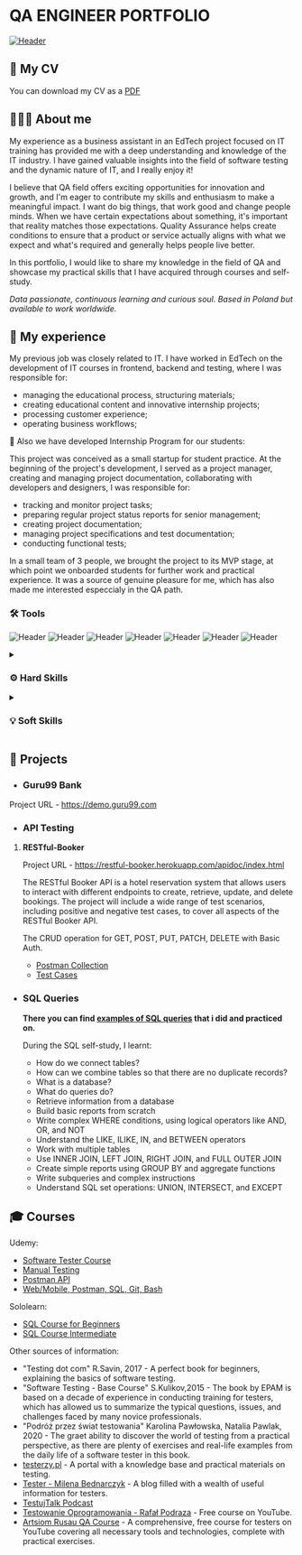 # QA ENGINEER PORTFOLIO

[![Header](https://github.com/xyanaxa/doc/blob/main/Junior_QA_Engineer_banner.png)](mailto:xiushakovax@gmail.com)


## 📃 My CV
You can download my CV as a [PDF](https://drive.google.com/drive/folders/1ld9gADD8mRkOT39X3H7CSR6nvnAiwc63?usp=share_link)

## 🙋🏼‍♀️ About me
My experience as a business assistant in an EdTech project focused on IT training has provided me with a deep understanding and knowledge of the IT industry. I have gained valuable insights into the field of software testing and the dynamic nature of IT, and I really enjoy it! 

I believe that QA field offers exciting opportunities for innovation and growth, and I'm eager to contribute my skills and enthusiasm to make a meaningful impact. I want do big things, that work good and change people minds. When we have certain expectations about something, it's important that reality matches those expectations. Quality Assurance helps create conditions to ensure that a product or service actually aligns with what we expect and what's required and generally helps people live better.

In this portfolio, I would like to share my knowledge in the field of QA and showcase my practical skills that I have acquired through courses and self-study.

<i>Data passionate, continuous learning and curious soul. Based in Poland but available to work worldwide.</i>

## 💼 My experience
My previous job was closely related to IT. I have worked in EdTech on the development of IT courses in frontend, backend and testing, where I was responsible for:
- managing the educational process, structuring materials;
- creating educational content and innovative internship projects;
- processing customer experience;
- operating business workflows;

📌 Also we have developed Internship Program for our students:

This project was conceived as a small startup for student practice. At the beginning of the project's development, I served as a project manager, creating and managing project documentation, collaborating with developers and designers, I was responsible for:
- tracking and monitor project tasks;
- preparing regular project status reports for senior management;
- creating project documentation;
- managing project specifications and test documentation;
- conducting functional tests;

In a small team of 3 people, we brought the project to its MVP stage, at which point we onboarded students for further work and practical experience. It was a source of genuine pleasure for me, which has also made me interested especcialy in the QA path. 




### 🛠️ Tools
![Header](https://img.shields.io/badge/Jira-090909?style=for-the-badge&logo=jira&logoColor=136be1)
![Header](https://img.shields.io/badge/Postman-090909?style=for-the-badge&logo=postman&logoColor=f76935)
![Header](https://img.shields.io/badge/Swagger-090909?style=for-the-badge&logo=swagger&logoColor=7ede2b)
![Header](https://img.shields.io/badge/Git-090909?style=for-the-badge&logo=git&logoColor=8cc4d7)
![Header](https://img.shields.io/badge/MySQL-090909?style=for-the-badge&logo=mysql&logoColor=00618a)
![Header](https://img.shields.io/badge/DevTools-090909?style=for-the-badge&logo=googlechrome&logoColor=2674f2)
![Header](https://img.shields.io/badge/TestRail-090909?style=for-the-badge&logo=&logoColor=65C179)


<details>
<summary><h3>⚙️ Hard Skills</h3></summary>
<br>
<b>Manual testing</b>
<ul><li>can perform manual functional and usability testing of web applications</li>
<li>gained hands-on experience by testing applications created for educational purposes</li></ul>

<br>

<b>Test analysis & design</b>
<ul><li>familiar with functional decomposition of products, creating state transition diagrams, writing use cases</li>
<li>can apply equivalence partitioning, boundary value analysis and methods of pairwise testing to generate test input data
</li></ul>

<br>

<b>API testing</b>
<ul><li>know the difference between SOAP and REST APIs</li>
<li>gained experience through manual testing of APIs created for educational purposes</li>
<li>know how to manipulate requests and create test cases using</li></ul>

<br>

<b>Exploratory testing</b>
<ul><li>capable of using Whittaker’s test tours and creating cheat-lists for testing web applications</li></ul>

<br>

<b>Test documentation</b>
<ul><li>can create test cases and checklists and know how and in which situations to use them effectively</li>
<li>able to prepare comprehensive bug reports and provide detailed session reports</li></ul>

<br>

<b>SQL databases</b>
<ul><li>can write complex requests using subqueries</li>
<li>familiar with the use of aliases and wildcards</li>
<li>know the difference between joins and unions and can use them in queries</li></ul>

<br>

<b>DevTools knowledge</b>
<br>

<b>HTML/CSS basics</b>
<br>

<b>Understanding of Development Methodologies (e.g., Agile, Waterfall, V-model)</b>
<br>

<b>Communicative English</b>
</details>


<details>
<summary><h3>💡 Soft Skills</h3></summary>
<br>
<ul><li>Problem-solving aptitude</li>
<li>Attention to Details</li>
<li>Assertiveness and Empathy</li>
<li>Curiosity</li>
<li>Well-organized</li>
<li>Attention to User Experience</li>
<li>Strong communication Skills</li>
<li>Ability to learn new tools, systems and processes quickly</li>
<li>Thinking outside the box</li>
<li>Desire for self-development</li></ul>
</details>

## 🎯 Projects
- ### Guru99 Bank
Project URL - https://demo.guru99.com


  


- ### **API Testing**
1. **RESTful-Booker**

   Project URL - https://restful-booker.herokuapp.com/apidoc/index.html

   The RESTful Booker API is a hotel reservation system that allows users to interact with different endpoints to create, retrieve, update, and delete bookings. The project will include a wide range of test scenarios, including positive and negative test cases, to cover all aspects of the RESTful Booker API.

   The CRUD operation for GET, POST, PUT, PATCH, DELETE with Basic Auth.
    - [Postman Collection](https://documenter.getpostman.com/view/29275610/2s9YJaXP9j)
    - [Test Cases](https://docs.google.com/spreadsheets/d/1V6O61L_-2J_W2Sa_tiZ7yVvSKh1RjHsKTXSP0G8RaHI/edit?usp=sharing)

- ### SQL Queries

    **There you can find [examples of SQL queries](https://github.com/xyanaxa/SQL/tree/main) that i did and practiced on.**
   
  During the SQL self-study, I learnt:
 
    - How do we connect tables?
    - How can we combine tables so that there are no duplicate records?
    - What is a database?
    - What do queries do?
    - Retrieve information from a database
    - Build basic reports from scratch
    - Write complex WHERE conditions, using logical operators like AND, OR, and NOT
    - Understand the LIKE, ILIKE, IN, and BETWEEN operators
    - Work with multiple tables
    - Use INNER JOIN, LEFT JOIN, RIGHT JOIN, and FULL OUTER JOIN
    - Create simple reports using GROUP BY and aggregate functions
    - Write subqueries and complex instructions
    - Understand SQL set operations: UNION, INTERSECT, and EXCEPT

## 🎓 Courses
Udemy:
- [Software Tester Course](https://www.udemy.com/course/software-tester-course-become-an-effective-tester/)
- [Manual Testing](https://www.udemy.com/course/kurs-testowania-oprogramowania/)
- [Postman API](https://www.udemy.com/course/kurs-postman/)
- [Web/Mobile, Postman, SQL, Git, Bash](https://www.udemy.com/course/qaengineer/)

Sololearn:
- [SQL Course for Beginners](https://api2.sololearn.com/v2/certificates/CC-NPY5ZSLH/image/jpg)
- [SQL Course Intermediate](https://api2.sololearn.com/v2/certificates/CC-BXDVK0K2/image/jpg)

Other sources of information:
- "Testing dot com" R.Savin, 2017 - A perfect book for beginners, explaining the basics of software testing.
- "Software Testing - Base Course" S.Kulikov,2015 - The book by EPAM is based on a decade of experience in conducting training for testers, which has allowed us to summarize the typical questions, issues, and challenges faced by many novice professionals.
- "Podróż przez świat testowania" Karolina Pawłowska, Natalia Pawlak, 2020 - The graet ability to discover the world of testing from a practical perspective, as there are plenty of exercises and real-life examples from the daily life of a software tester in this book.
- [testerzy.pl](https://testerzy.pl) - A portal with a knowledge base and practical materials on testing.
- [Tester - Milena Bednarczyk](https://tester.milenabednarczyk.pl) - A blog filled with a wealth of useful information for testers.
- [TestujTalk Podcast](https://www.youtube.com/playlist?list=PL785iOrb0sYh11MYcSkDLO42IgLcDHE6o)
- [Testowanie Oprogramowania - Rafał Podraza](https://www.youtube.com/playlist?list=PL7NAC-bkGBcG2Nv7NiejNgm43SKR7Leq9) - Free course on YouTube.
- [Artsiom Rusau QA Course](https://www.youtube.com/playlist?list=PLKbJd47Kcbju2Vhi-FL7AI14vItVmGYk-) - A comprehensive, free course for testers on YouTube covering all necessary tools and technologies, complete with practical exercises.

